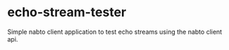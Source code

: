 # echo-stream-tester
Simple nabto client application to test echo streams using the nabto client api.
